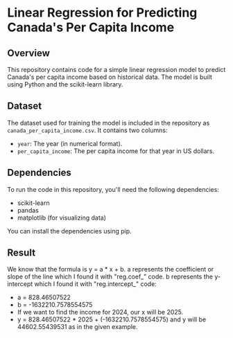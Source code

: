 # Linear Regression for Predicting Canada's Per Capita Income

## Overview
This repository contains code for a simple linear regression model to predict Canada's per capita income based on historical data. The model is built using Python and the scikit-learn library.

## Dataset
The dataset used for training the model is included in the repository as `canada_per_capita_income.csv`. It contains two columns:
- `year`: The year (in numerical format).
- `per_capita_income`: The per capita income for that year in US dollars.

## Dependencies
To run the code in this repository, you'll need the following dependencies:
- scikit-learn
- pandas
- matplotlib (for visualizing data)

You can install the dependencies using pip.

## Result
We know that the formula is y = a * x + b. a represents the coefficient or slope of the line which I found it with "reg.coef_" code. b represents the y-intercept which I found it with "reg.intercept_" code:
- a = 828.46507522
- b = -1632210.7578554575
- If we want to find the income for 2024, our x will be 2025.
- y = 828.46507522 * 2025 + (-1632210.7578554575) and y will be 44602.55439531 as in the given example.
